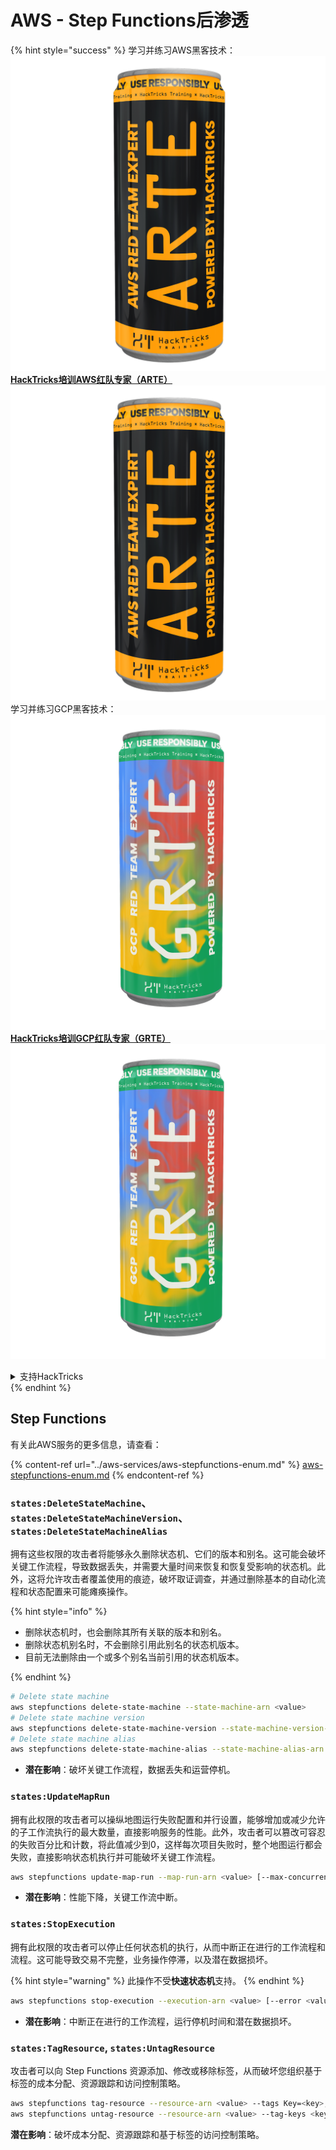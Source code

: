 # AWS - Step Functions后渗透

{% hint style="success" %}
学习并练习AWS黑客技术：<img src="/.gitbook/assets/image.png" alt="" data-size="line">[**HackTricks培训AWS红队专家（ARTE）**](https://training.hacktricks.xyz/courses/arte)<img src="/.gitbook/assets/image.png" alt="" data-size="line">\
学习并练习GCP黑客技术：<img src="/.gitbook/assets/image (2).png" alt="" data-size="line">[**HackTricks培训GCP红队专家（GRTE）**<img src="/.gitbook/assets/image (2).png" alt="" data-size="line">](https://training.hacktricks.xyz/courses/grte)

<details>

<summary>支持HackTricks</summary>

* 检查[**订阅计划**](https://github.com/sponsors/carlospolop)!
* **加入** 💬 [**Discord群**](https://discord.gg/hRep4RUj7f) 或 [**电报群**](https://t.me/peass) 或 **关注**我们的**Twitter** 🐦 [**@hacktricks\_live**](https://twitter.com/hacktricks\_live)**.**
* 通过向[**HackTricks**](https://github.com/carlospolop/hacktricks)和[**HackTricks Cloud**](https://github.com/carlospolop/hacktricks-cloud) github仓库提交PR来分享黑客技巧。

</details>
{% endhint %}

## Step Functions

有关此AWS服务的更多信息，请查看：

{% content-ref url="../aws-services/aws-stepfunctions-enum.md" %}
[aws-stepfunctions-enum.md](../aws-services/aws-stepfunctions-enum.md)
{% endcontent-ref %}

### `states:DeleteStateMachine`、`states:DeleteStateMachineVersion`、`states:DeleteStateMachineAlias`

拥有这些权限的攻击者将能够永久删除状态机、它们的版本和别名。这可能会破坏关键工作流程，导致数据丢失，并需要大量时间来恢复和恢复受影响的状态机。此外，这将允许攻击者覆盖使用的痕迹，破坏取证调查，并通过删除基本的自动化流程和状态配置来可能瘫痪操作。

{% hint style="info" %}

- 删除状态机时，也会删除其所有关联的版本和别名。
- 删除状态机别名时，不会删除引用此别名的状态机版本。
- 目前无法删除由一个或多个别名当前引用的状态机版本。

{% endhint %}
```bash
# Delete state machine
aws stepfunctions delete-state-machine --state-machine-arn <value>
# Delete state machine version
aws stepfunctions delete-state-machine-version --state-machine-version-arn <value>
# Delete state machine alias
aws stepfunctions delete-state-machine-alias --state-machine-alias-arn <value>
```
- **潜在影响**：破坏关键工作流程，数据丢失和运营停机。

### `states:UpdateMapRun`

拥有此权限的攻击者可以操纵地图运行失败配置和并行设置，能够增加或减少允许的子工作流执行的最大数量，直接影响服务的性能。此外，攻击者可以篡改可容忍的失败百分比和计数，将此值减少到0，这样每次项目失败时，整个地图运行都会失败，直接影响状态机执行并可能破坏关键工作流程。
```bash
aws stepfunctions update-map-run --map-run-arn <value> [--max-concurrency <value>] [--tolerated-failure-percentage <value>] [--tolerated-failure-count <value>]
```
- **潜在影响**：性能下降，关键工作流中断。

### `states:StopExecution`

拥有此权限的攻击者可以停止任何状态机的执行，从而中断正在进行的工作流程和流程。这可能导致交易不完整，业务操作停滞，以及潜在数据损坏。

{% hint style="warning" %}
此操作不受**快速状态机**支持。
{% endhint %}
```bash
aws stepfunctions stop-execution --execution-arn <value> [--error <value>] [--cause <value>]
```
- **潜在影响**：中断正在进行的工作流程，运行停机时间和潜在数据损坏。

### `states:TagResource`, `states:UntagResource`

攻击者可以向 Step Functions 资源添加、修改或移除标签，从而破坏您组织基于标签的成本分配、资源跟踪和访问控制策略。
```bash
aws stepfunctions tag-resource --resource-arn <value> --tags Key=<key>,Value=<value>
aws stepfunctions untag-resource --resource-arn <value> --tag-keys <key>
```
**潜在影响**：破坏成本分配、资源跟踪和基于标签的访问控制策略。
